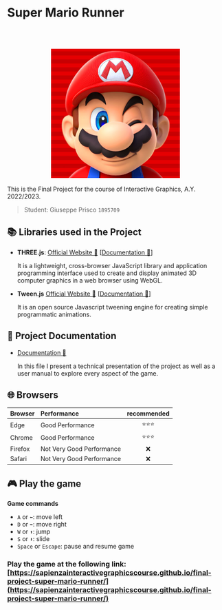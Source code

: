 <!-- [![Review Assignment Due Date](https://classroom.github.com/assets/deadline-readme-button-24ddc0f5d75046c5622901739e7c5dd533143b0c8e959d652212380cedb1ea36.svg)](https://classroom.github.com/a/9ItdZzWA) -->


# Super Mario Runner

<br />
<br />
<p align="center">
    <img alt="Super Mario Runner" title="Super Mario Runner" src="./assets/images/favicon.jpg" width="300">
</p>

This is the Final Project for the course of Interactive Graphics, A.Y. 2022/2023.

>Student:   Giuseppe Prisco `1895709`

## 📚 Libraries used in the Project

-   **THREE.js**: [Official Website 🔗](https://threejs.org/) [[Documentation 🔗](https://threejs.org/docs/)]

    It is a lightweight, cross-browser JavaScript library and application programming interface used to create and display animated 3D computer graphics in a web browser using WebGL.

-   **Tween.js** [Official Website 🔗](https://github.com/tweenjs/tween.js) [[Documentation 🔗](https://github.com/tweenjs/tween.js/blob/main/docs/user_guide.md)]

    It is an open source Javascript tweening engine for creating simple programmatic animations.

## 📜 Project Documentation

-   [Documentation 🔗](./Documentation.pdf)

    In this file I present a technical presentation of the project as well as a user manual to explore every aspect of the game.

## 🌐 Browsers

<!-- DOUBLE CHECK  -->
|Browser|Performance|recommended|
|:---|:---|:---:|
|Edge|Good Performance|⭐⭐⭐|
|Chrome|Good Performance|⭐⭐⭐|
|Firefox|Not Very Good Performance|❌|
|Safari|Not Very Good Performance|❌|

## 🎮 Play the game

<b>Game commands</b>

- `A` or `⬅️`: move left
- `D` or `➡️`: move right
- `W` or `⬆️`: jump
- `S` or `⬇️`: slide
- `Space` or `Escape`: pause and resume game

### Play the game at the following link: [https://sapienzainteractivegraphicscourse.github.io/final-project-super-mario-runner/](https://sapienzainteractivegraphicscourse.github.io/final-project-super-mario-runner/)

